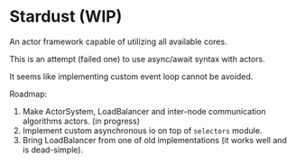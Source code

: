 # Stardust (WIP)

An actor framework capable of utilizing all available cores.

This is an attempt (failed one) to use async/await syntax with actors.

It seems like implementing custom event loop cannot be avoided.

Roadmap:
1. Make ActorSystem, LoadBalancer and inter-node communication algorithms actors. (in progress)
2. Implement custom asynchronous io on top of `selectors` module.
3. Bring LoadBalancer from one of old implementations (it works well and is dead-simple).

